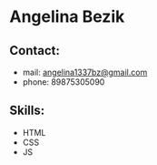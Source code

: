 # Angelina Bezik
## Contact:
* mail: angelina1337bz@gmail.com
* phone: 89875305090
## Skills:
* HTML
* CSS
* JS
